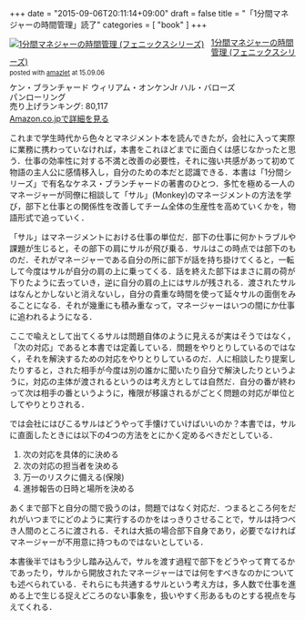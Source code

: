 +++
date = "2015-09-06T20:11:14+09:00"
draft = false
title = "「1分間マネジャーの時間管理」読了"
categories = [ "book" ]
+++

<div class="amazlet-box" style="margin-bottom:0px;"><div class="amazlet-image" style="float:left;margin:0px 12px 1px 0px;"><a href="http://www.amazon.co.jp/exec/obidos/ASIN/4775941119/yagays-22/ref=nosim/" name="amazletlink" target="_blank"><img src="http://ecx.images-amazon.com/images/I/51kLnw6uhFL._SL160_.jpg" alt="1分間マネジャーの時間管理 (フェニックスシリーズ)" style="border: none;" /></a></div><div class="amazlet-info" style="line-height:120%; margin-bottom: 10px"><div class="amazlet-name" style="margin-bottom:10px;line-height:120%"><a href="http://www.amazon.co.jp/exec/obidos/ASIN/4775941119/yagays-22/ref=nosim/" name="amazletlink" target="_blank">1分間マネジャーの時間管理 (フェニックスシリーズ)</a><div class="amazlet-powered-date" style="font-size:80%;margin-top:5px;line-height:120%">posted with <a href="http://www.amazlet.com/" title="amazlet" target="_blank">amazlet</a> at 15.09.06</div></div><div class="amazlet-detail">ケン・ブランチャード ウィリアム・オンケンJr ハル・バローズ <br />パンローリング <br />売り上げランキング: 80,117<br /></div><div class="amazlet-sub-info" style="float: left;"><div class="amazlet-link" style="margin-top: 5px"><a href="http://www.amazon.co.jp/exec/obidos/ASIN/4775941119/yagays-22/ref=nosim/" name="amazletlink" target="_blank">Amazon.co.jpで詳細を見る</a></div></div></div><div class="amazlet-footer" style="clear: left"></div></div>

これまで学生時代から色々とマネジメント本を読んできたが，会社に入って実際に業務に携わっていなければ，本書をこれほどまでに面白くは感じなかったと思う．仕事の効率性に対する不満と改善の必要性，それに強い共感があって初めて物語の主人公に感情移入し，自分のための本だと認識できる．本書は「1分間シリーズ」で有名なケネス・ブランチャードの著書のひとつ．多忙を極める一人のマネージャーが同僚に相談して「サル」(Monkey)のマネージメントの方法を学び，部下と仕事との関係性を改善してチーム全体の生産性を高めていくかを，物語形式で追っていく．

「サル」はマネージメントにおける仕事の単位だ．部下の仕事に何かトラブルや課題が生じると，その部下の肩にサルが飛び乗る．サルはこの時点では部下のものだ．それがマネージャーである自分の所に部下が話を持ち掛けてくると，一転して今度はサルが自分の肩の上に乗ってくる．話を終えた部下はまさに肩の荷が下りたように去っていき，逆に自分の肩の上にはサルが残される．渡されたサルはなんとかしないと消えないし，自分の貴重な時間を使って延々サルの面倒をみることになる．それが幾重にも積み重なって，マネージャーはいつの間にか仕事に追われるようになる．

ここで喩えとして出てくるサルは問題自体のように見えるが実はそうではなく，「次の対応」であると本書では定義している．問題をやりとりしているのではなく，それを解決するための対応をやりとりしているのだ．人に相談したり提案したりすると，された相手が今度は別の誰かに聞いたり自分で解決したりというように，対応の主体が渡されるというのは考え方としては自然だ．自分の番が終わって次は相手の番というように，権限が移譲されるがごとく問題の対応が単位としてやりとりされる．

では会社にはびこるサルはどうやって手懐けていけばいいのか？本書では，サルに直面したときには以下の4つの方法をとにかく定めるべきだとしている．

1. 次の対応を具体的に決める
2. 次の対応の担当者を決める
3. 万一のリスクに備える(保険)
4. 進捗報告の日時と場所を決める

あくまで部下と自分の間で扱うのは，問題ではなく対応だ．つまるところ何をだれがいつまでにどのように実行するのかをはっきりさせることで，サルは持つべき人間のところに渡される．それは大抵の場合部下自身であり，必要でなければマネージャーが不用意に持つものではないとしている．

本書後半ではもう少し踏み込んで，サルを渡す過程で部下をどうやって育てるかであったり，サルから開放されたマネージャーはでは何をすべきなのかについても述べられている．それらにも共通するサルという考え方は，多人数で仕事を進める上で生じる捉えどころのない事象を，扱いやすく形あるものとする視点を与えてくれる．
